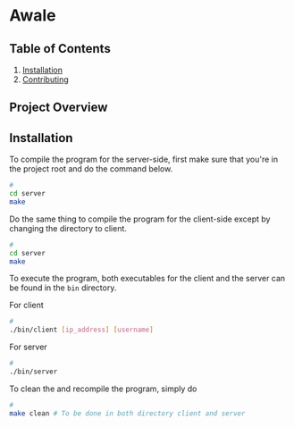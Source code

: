 # Awale

## Table of Contents

1. [Installation](#installation)
2. [Contributing](#contributing)

## Project Overview

## Installation


To compile the program for the server-side, first make sure that you're in the project root and do the command below.

```bash
# 
cd server
make
```

Do the same thing to compile the program for the client-side except by changing the directory to client. 

```bash
# 
cd server
make
```

To execute the program, both executables for the client and the server can be found in the `bin` directory.  

For client
```bash
# 
./bin/client [ip_address] [username]

```

For server
```bash
# 
./bin/server

```

To clean the and recompile the program, simply do 
```bash
# 
make clean # To be done in both directory client and server

```


